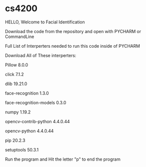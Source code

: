 # cs4200


HELLO, Welcome to Facial Identification

Download the code from the repository and open with PYCHARM or CommandLine


Full List of Interperters needed to run this code inside of PYCHARM

Download All of These interperters: 

Pillow	8.0.0	

click	7.1.2	

dlib	19.21.0	

face-recognition	1.3.0	

face-recognition-models	0.3.0	

numpy	1.19.2	

opencv-contrib-python	4.4.0.44	

opencv-python	4.4.0.44	

pip	20.2.3	

setuptools	50.3.1



Run the program and Hit the letter "p" to end the program 
